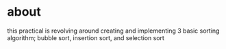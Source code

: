 # about

this practical is revolving around creating and implementing 3 basic sorting algorithm; bubble sort, insertion sort, and selection sort
